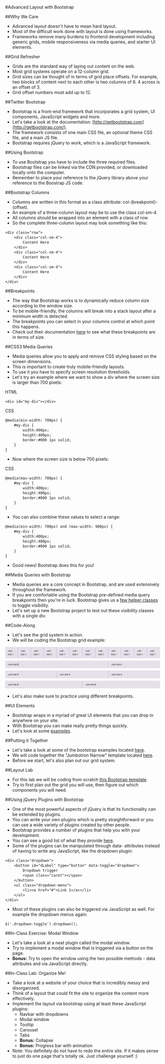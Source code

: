 #Advanced Layout with Bootstrap

##Why We Care
- Advanced layout doesn't have to mean hard layout.
- Most of the difficult work done with layout is done using frameworks.
- Frameworks remove many burdens to frontend development including generic grids, mobile responsiveness via media queries, and starter UI elements.

##Grid Refresher
- Grids are the standard way of laying out content on the web.
- Most grid systems operate on a 12-column grid.
- Grid sizes can be thought of in terms of grid place offsets. For example, two blocks of content next to each other is two columns of 6. 4 across is an offset of 3.
- Grid offset numbers must add up to 12.

##Twitter Bootstrap
- Bootstrap is a front-end framework that incorporates a grid system, UI components, JavaScript widgets and more.
- Let's take a look at the documentation: [http://getbootstrap.com](http://getbootstrap.com/).
- The framework consists of one main CSS file, an optional theme CSS file, and a main JS file.
- Bootstrap requires jQuery to work, which is a JavaScript framework.

##Using Bootstrap
- To use Bootstrap you have to include the three required files.
- Bootstrap files can be linked via the CDN provided, or downloaded locally onto the computer.
- Remember to place your reference to the jQuery library above your reference to the Boostrap JS code.

##Bootstrap Columns
- Columns are written in this format as a class attribute: col-(breakpoint)-(offset).
- An example of a three-column layout may be to use the class col-sm-4.
- All columns should be wrapped into an element with a class of row.
- So the complete three-column layout may look something like this:

```
<div class="row">
	<div class="col-sm-4">
		Content Here
	</div>
	<div class="col-sm-4">
		Content Here
	</div>
	<div class="col-sm-4">
		Content Here
	</div>
</div>
```

##Breakpoints
- The way that Bootstrap works is to dynamically reduce column size according to the window size.
- To be mobile-friendly, the columns will break into a stack layout after a minimum width is detected.
- The breakpoints you can select in your columns control at which point this happens.
- Check out their documentation [here](http://getbootstrap.com/css/#grid) to see what these breakpoints are in terms of size.

##CSS3 Media Queries
- Media queries allow you to apply and remove CSS styling based on the screen dimensions.
- This is important to create truly mobile-friendly layouts.
- To use it you have to specify screen resolution thresholds.
- Let's try an example where we want to show a div where the screen size is larger than 700 pixels:

HTML

```
<div id="my-div"></div>
```

CSS

```
@media(min-width: 700px) {
	#my-div {
		width:400px;
		height:400px;
		border:#000 1px solid;
	}
}
```

- Now where the screen size is below 700 pixels:

CSS

```
@media(max-width: 700px) {
	#my-div {
		width:400px;
		height:400px;
		border:#000 1px solid;
	}
}
```

- You can also combine these values to select a range:

```
@media(min-width: 700px) and (max-width: 900px) {
	#my-div {
		width:400px;
		height:400px;
		border:#000 1px solid;
	}
}
```

- Good news! Bootstrap does this for you!

##Media Queries with Bootstrap
- Media queries are a core concept in Bootstrap, and are used extensively throughout the framework.
- If you are comfortable using the Bootstrap pre-defined media query breakpoints then you're in luck. Bootstrap gives us a [few helper classes](http://getbootstrap.com/css/#responsive-utilities-classes) to toggle visibility.
- Let's set up a new Bootstrap project to test out these visibility classes with a single div.

##Code-Along
- Let's see the grid system in action.
- We will be coding the Bootstrap grid example:

![Grid Example](img/grid_template.png)

- Let's also make sure to practice using different breakpoints.

##UI Elements
- Bootstrap wraps in a myriad of great UI elements that you can drop in anywhere on your site.
- With Bootstrap you can make really pretty things quickly.
- Let's look at some [examples](http://getbootstrap.com/components/).

##Putting it Together
- Let's take a look at some of the bootstrap examples located [here](http://getbootstrap.com/getting-started/#examples).
- We will code together the "Jumbotron Narrow" template located [here](http://getbootstrap.com/examples/jumbotron-narrow/).
- Before we start, let's also plan out our grid system.

##Layout Lab
- For this lab we will be coding from scratch [this Bootstrap template](http://getbootstrap.com/examples/offcanvas/).
- Try to first plan out the grid you will use, then figure out which components you will need.

##Using jQuery Plugins with Bootstrap
- One of the most powerful aspects of jQuery is that its functionality can be extended by plugins.
- You can write your own plugins which is pretty straightforward or you can use a wide variety of plugins created by other people.
- Bootstrap provides a number of plugins that help you with your development.
- You can see a good list of what they provide [here](http://getbootstrap.com/javascript/).
- Some of the plugins can be manipulated through data- attributes instead of having to write any JavaScript, like the dropdown plugin:

```
<div class="dropdown">
	<button id="dLabel" type="button" data-toggle="dropdown">
		Dropdown trigger
		<span class="caret"></span>
	</button>
	<ul class="dropdown-menu">
		<li><a href="#">Link 1</a></li>
	</ul>
</div>
```

- Most of these plugins can also be triggered via JavaScript as well. For example the dropdown menus again:

```
$('.dropdown-toggle').dropdown();
```

##In-Class Exercise: Modal Window
- Let's take a look at a neat plugin called the modal window.
- Try to implement a modal window that is triggered via a button on the page.
- **Bonus:** Try to open the window using the two possible methods - data attributes and via JavaScript directly.

##In-Class Lab: Organize Me!
- Take a look at a website of your choice that is incredibly messy and disorganized.
- Think of a layout that could fit the site to organize the content more effectively.
- Implement the layout via bootstrap using at least these JavaScript plugins:
	- Navbar with dropdowns
	- Modal window
	- Tooltip
	- Carousel
	- Tabs
	- **Bonus:** Collapse
	- **Bonus:** Progress bar with animation
- Note: You definitely do not have to redo the entire site. If it makes sense to just do one page that's totally ok. Just challenge yourself :)